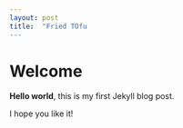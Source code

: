```yaml
---
layout: post
title:  "Fried TOfu
---
```











# Welcome

**Hello world**, this is my first Jekyll blog post.

I hope you like it!